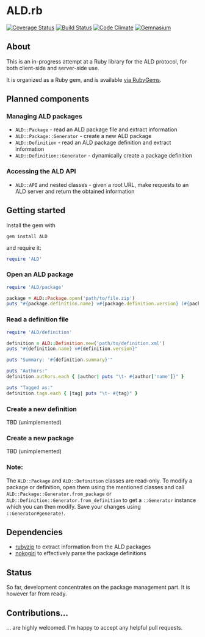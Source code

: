 # ALD.rb

[![Coverage Status](https://coveralls.io/repos/Library-Distribution/ALD.rb/badge.png?branch=master)](https://coveralls.io/r/Library-Distribution/ALD.rb?branch=master)
[![Build Status](https://travis-ci.org/Library-Distribution/ALD.rb.svg?branch=master)](https://travis-ci.org/Library-Distribution/ALD.rb)
[![Code Climate](https://codeclimate.com/github/Library-Distribution/ALD.rb.png)](https://codeclimate.com/github/Library-Distribution/ALD.rb)
[![Gemnasium](https://gemnasium.com/Library-Distribution/ALD.rb.png)](https://gemnasium.com/Library-Distribution/ALD.rb)

## About
This is an in-progress attempt at a Ruby library for the ALD protocol, for both client-side and server-side use.

It is organized as a Ruby gem, and is available [via RubyGems](http://rubygems.org/gems/ALD).

## Planned components
### Managing ALD packages
* `ALD::Package` - read an ALD package file and extract information
* `ALD::Package::Generator` - create a new ALD package
* `ALD::Definition` - read an ALD package definition and extract information
* `ALD::Definition::Generator` - dynamically create a package definition

### Accessing the ALD API
* `ALD::API` and nested classes - given a root URL, make requests to an ALD server and return the obtained information

## Getting started
Install the gem with

```
gem install ALD
```

and require it:
```ruby
require 'ALD'
```

### Open an ALD package
```ruby
require 'ALD/package'

package = ALD::Package.open('path/to/file.zip')
puts "#{package.definition.name} v#{package.definition.version} (#{package.definition.id}}) is now loaded."
```

### Read a definition file
```ruby
require 'ALD/definition'

definition = ALD::Definition.new('path/to/definition.xml')
puts "#{definition.name} v#{definition.version}"

puts "Summary: '#{definition.summary}'"

puts "Authors:"
definition.authors.each { |author| puts "\t- #{author['name']}" }

puts "Tagged as:"
definition.tags.each { |tag| puts "\t- #{tag}" }
```

### Create a new definition
TBD (unimplemented)

### Create a new package
TBD (unimplemented)

### Note:
The `ALD::Package` and `ALD::Definition` classes are read-only. To modify a package or definition, open them using the mentioned classes and
call `ALD::Package::Generator.from_package` or `ALD::Definition::Generator.from_definition` to get a `::Generator` instance which you can then
modify. Save your changes using `::Generator#generate!`.

## Dependencies
* [rubyzip](https://github.com/rubyzip/rubyzip) to extract information from the ALD packages
* [nokogiri](http://nokogiri.org/) to effectively parse the package definitions

## Status
So far, development concentrates on the package management part. It is however far from ready.

## Contributions...
... are highly welcomed. I'm happy to accept any helpful pull requests.